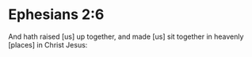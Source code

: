 # Ephesians 2:6

And hath raised [us] up together, and made [us] sit together in heavenly [places] in Christ Jesus: